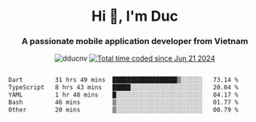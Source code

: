 <h1 align="center">
  Hi 👋, I'm  Duc</h1>
<h3 align="center">A passionate mobile application developer from Vietnam</h3>  
  
<p align="center"> <img src="https://komarev.com/ghpvc/?username=dducnv&label=Profile%20views&color=0e75b6&style=flat" alt="dducnv" /> 
<a href="https://wakatime.com/@4d2a2cd9-1bcb-4dd1-84a4-dce128a35137"><img src="https://wakatime.com/badge/user/4d2a2cd9-1bcb-4dd1-84a4-dce128a35137.svg" alt="Total time coded since Jun 21 2024" /></a>
</p>  

<div style="width: 100vw; overflow-x: auto; flex:center">
  <!--START_SECTION:waka-->

```txt
Dart         31 hrs 49 mins  ██████████████████▒░░░░░░   73.14 %
TypeScript   8 hrs 43 mins   █████░░░░░░░░░░░░░░░░░░░░   20.04 %
YAML         1 hr 48 mins    █░░░░░░░░░░░░░░░░░░░░░░░░   04.17 %
Bash         46 mins         ▒░░░░░░░░░░░░░░░░░░░░░░░░   01.77 %
Other        20 mins         ▒░░░░░░░░░░░░░░░░░░░░░░░░   00.79 %
```

<!--END_SECTION:waka-->
</div>




  
